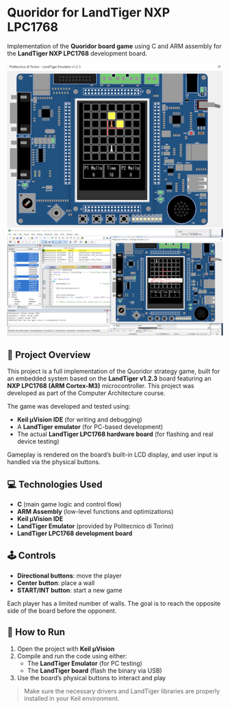 # Quoridor for LandTiger NXP LPC1768

Implementation of the **Quoridor board game** using C and ARM assembly for the **LandTiger NXP LPC1768** development board.

![Screenshot](./screenshots/Screenshot1.png)
![Screenshot](./screenshots/Screenshot2.png)

## 🧠 Project Overview

This project is a full implementation of the Quoridor strategy game, built for an embedded system based on the **LandTiger v1.2.3** board featuring an **NXP LPC1768 (ARM Cortex-M3)** microcontroller.
This project was developed as part of the Computer Architecture course.

The game was developed and tested using:

- **Keil µVision IDE** (for writing and debugging)
- A **LandTiger emulator** (for PC-based development)
- The actual **LandTiger LPC1768 hardware board** (for flashing and real device testing)

Gameplay is rendered on the board’s built-in LCD display, and user input is handled via the physical buttons.

## 💻 Technologies Used

- **C** (main game logic and control flow)
- **ARM Assembly** (low-level functions and optimizations)
- **Keil µVision IDE**
- **LandTiger Emulator** (provided by Politecnico di Torino)
- **LandTiger LPC1768 development board**

## 🕹️ Controls

- **Directional buttons**: move the player
- **Center button**: place a wall
- **START/INT button**: start a new game

Each player has a limited number of walls. The goal is to reach the opposite side of the board before the opponent.

## 🚀 How to Run

1. Open the project with **Keil µVision**
2. Compile and run the code using either:
   - The **LandTiger Emulator** (for PC testing)
   - The **LandTiger board** (flash the binary via USB)
3. Use the board’s physical buttons to interact and play

> Make sure the necessary drivers and LandTiger libraries are properly installed in your Keil environment.